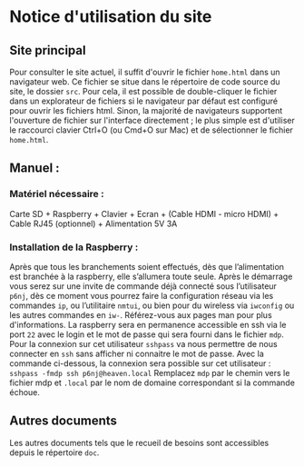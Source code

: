 # Notice d'utilisation du site
## Site principal
Pour consulter le site actuel, il suffit d'ouvrir le fichier `home.html` dans un navigateur web. Ce fichier se situe dans le répertoire de code source du site, le dossier `src`.
Pour cela, il est possible de double-cliquer le fichier dans un explorateur de fichiers si le navigateur par défaut est configuré pour ouvrir les fichiers html. Sinon, la majorité de navigateurs supportent l'ouverture de fichier sur l'interface directement ; le plus simple est d'utiliser le raccourci clavier Ctrl+O (ou Cmd+O sur Mac) et de sélectionner le fichier `home.html`.
## Manuel :

### Matériel nécessaire : 
Carte SD + Raspberry + Clavier + Ecran + (Cable HDMI - micro HDMI) + Cable RJ45 (optionnel) + Alimentation 5V 3A

### Installation de la Raspberry : 
Après que tous les branchements soient effectués, dès que l’alimentation est branchée à la raspberry, elle s’allumera toute seule. Après le démarrage vous serez sur une invite de commande déjà connecté sous l’utilisateur `p6nj`, dès ce moment vous pourrez faire la configuration réseau via les commandes `ip`, ou l’utilitaire `nmtui`, ou bien pour du wireless via `iwconfig` ou les autres commandes en `iw-`. Référez-vous aux pages man pour plus d'informations. La raspberry sera en permanence accessible en ssh via le port `22` avec le login et le mot de passe qui sera fourni dans le fichier `mdp`. Pour la connexion sur cet utilisateur `sshpass` va nous permettre de nous connecter en `ssh` sans afficher ni connaitre le mot de passe. Avec la commande ci-dessous, la connexion sera possible sur cet utilisateur :
```sshpass -fmdp ssh p6nj@heaven.local```
Remplacez `mdp` par le chemin vers le fichier mdp et `.local` par le nom de domaine correspondant si la commande échoue.

## Autres documents
Les autres documents tels que le recueil de besoins sont accessibles depuis le répertoire `doc`.